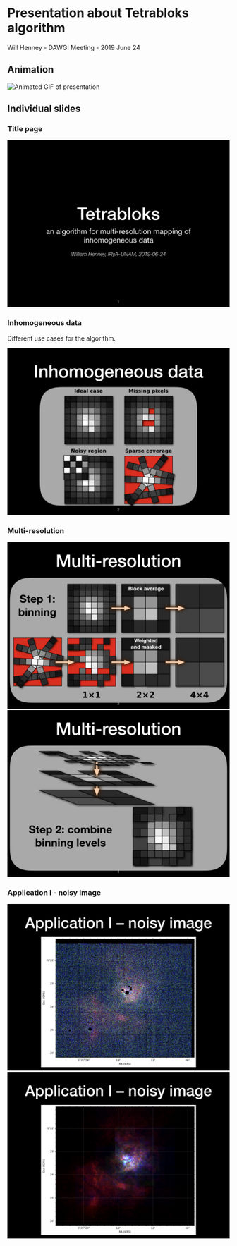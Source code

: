 # Presentation about Tetrabloks algorithm

Will Henney - DAWGI Meeting - 2019 June 24

## Animation ##

![Animated GIF of presentation](presentation/dawgi-tetrabloks-presentation.gif)

## Individual slides ##

### Title page ###

![Tetrabloks - an algorithm for multi-resolution mapping of inhomogeneous data](slides/tb.001.jpeg)

### Inhomogeneous data ###

Different use cases for the algorithm. 

![Inhomogeneous data](slides/tb.002.jpeg "Inhomogeneous data")

### Multi-resolution ###

![Multi-resolution: step 1](slides/tb.003.jpeg "Multi-resolution: step 1")
![Multi-resolution: step 2](slides/tb.004.jpeg "Multi-resolution: step 2")

### Application I - noisy image ###

![Application I: before](slides/tb.005.jpeg "Application I: before")
![Application I: after](slides/tb.006.jpeg "Application I: after")

